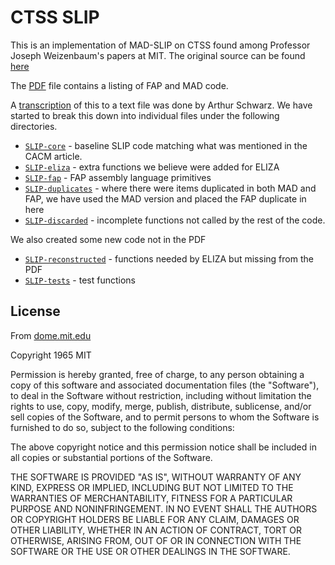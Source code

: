 # CTSS SLIP

This is an implementation of MAD-SLIP on CTSS found among Professor
Joseph Weizenbaum's papers at MIT. The original source can be found
[here](https://dome.mit.edu/handle/1721.3/201707)

The [PDF](02-000311065.pdf) file contains a listing of FAP and MAD
 code. 
 
A [transcription](02-000311065.mad) of this to a text file was done by
 Arthur Schwarz. We have started to break this down into individual
 files under the following directories.
 
- [`SLIP-core`](SLIP-core) - baseline SLIP code matching what was mentioned in
the CACM article.
- [`SLIP-eliza`](SLIP-eliza) - extra functions we believe were added for ELIZA
- [`SLIP-fap`](SLIP-fap) - FAP assembly language primitives
- [`SLIP-duplicates`](SLIP-duplicates) - where there were items
  duplicated in both MAD and FAP, we have used the MAD version and
  placed the FAP duplicate in here
- [`SLIP-discarded`](SLIP-discarded) - incomplete functions not called
  by the rest of the code.

We also created some new code not in the PDF

- [`SLIP-reconstructed`](SLIP-reconstructed) - functions needed by
  ELIZA but missing from the PDF
- [`SLIP-tests`](SLIP-tests) - test functions

## License

 From
 [dome.mit.edu](https://dome.mit.edu/bitstream/handle/1721.3/201707/LICENSE.txt?sequence=2&isAllowed=y)

Copyright 1965 MIT

Permission is hereby granted, free of charge, to any person obtaining
a copy of this software and associated documentation files (the
"Software"), to deal in the Software without restriction, including
without limitation the rights to use, copy, modify, merge, publish,
distribute, sublicense, and/or sell copies of the Software, and to
permit persons to whom the Software is furnished to do so, subject to
the following conditions:

The above copyright notice and this permission notice shall be included in all copies or substantial portions of the Software.

THE SOFTWARE IS PROVIDED "AS IS", WITHOUT WARRANTY OF ANY KIND,
EXPRESS OR IMPLIED, INCLUDING BUT NOT LIMITED TO THE WARRANTIES OF
MERCHANTABILITY, FITNESS FOR A PARTICULAR PURPOSE AND NONINFRINGEMENT.
IN NO EVENT SHALL THE AUTHORS OR COPYRIGHT HOLDERS BE LIABLE FOR ANY
CLAIM, DAMAGES OR OTHER LIABILITY, WHETHER IN AN ACTION OF CONTRACT,
TORT OR OTHERWISE, ARISING FROM, OUT OF OR IN CONNECTION WITH THE
SOFTWARE OR THE USE OR OTHER DEALINGS IN THE SOFTWARE.


